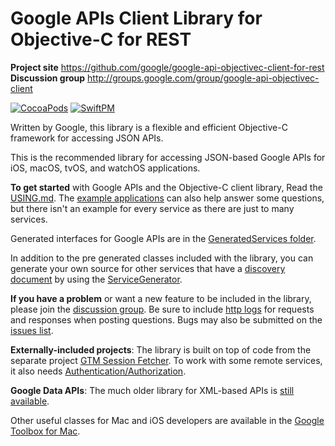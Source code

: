 # Google APIs Client Library for Objective-C for REST

**Project site** <https://github.com/google/google-api-objectivec-client-for-rest><br>
**Discussion group** <http://groups.google.com/group/google-api-objectivec-client>

[![CocoaPods](https://github.com/google/google-api-objectivec-client-for-rest/actions/workflows/cocoapods.yml/badge.svg?branch=main)](https://github.com/google/google-api-objectivec-client-for-rest/actions/workflows/cocoapods.yml)
[![SwiftPM](https://github.com/google/google-api-objectivec-client-for-rest/actions/workflows/swiftpm.yml/badge.svg?branch=main)](https://github.com/google/google-api-objectivec-client-for-rest/actions/workflows/swiftpm.yml)

Written by Google, this library is a flexible and efficient Objective-C
framework for accessing JSON APIs.

This is the recommended library for accessing JSON-based Google APIs for iOS,
macOS, tvOS, and watchOS applications.

**To get started** with Google APIs and the Objective-C client library, Read the
[USING.md](https://github.com/google/google-api-objectivec-client-for-rest/blob/main/USING.md).
The
[example applications](https://github.com/google/google-api-objectivec-client-for-rest/tree/main/Examples)
can also help answer some questions, but there isn't an example for every
service as there are just to many services.

Generated interfaces for Google APIs are in the
[GeneratedServices folder](https://github.com/google/google-api-objectivec-client-for-rest/tree/main/Source/GeneratedServices).

In addition to the pre generated classes included with the library, you can
generate your own source for other services that have a
[discovery document](https://developers.google.com/discovery/v1/reference/apis#resource-representations)
by using the
[ServiceGenerator](https://github.com/google/google-api-objectivec-client-for-rest/tree/main/Source/Tools/ServiceGenerator).

**If you have a problem** or want a new feature to be included in the library,
please join the
[discussion group](http://groups.google.com/group/google-api-objectivec-client).
Be sure to include
[http logs](https://github.com/google/google-api-objectivec-client-for-rest/wiki#logging-http-server-traffic)
for requests and responses when posting questions. Bugs may also be submitted
on the [issues list](https://github.com/google/google-api-objectivec-client-for-rest/issues).

**Externally-included projects**: The library is built on top of code from the separate
project [GTM Session Fetcher](https://github.com/google/gtm-session-fetcher). To work
with some remote services, it also needs
[Authentication/Authorization](https://github.com/google/google-api-objectivec-client-for-rest/wiki#authentication-and-authorization).

**Google Data APIs**: The much older library for XML-based APIs is
[still available](https://github.com/google/gdata-objectivec-client).

Other useful classes for Mac and iOS developers are available in the
[Google Toolbox for Mac](https://github.com/google/google-toolbox-for-mac).
